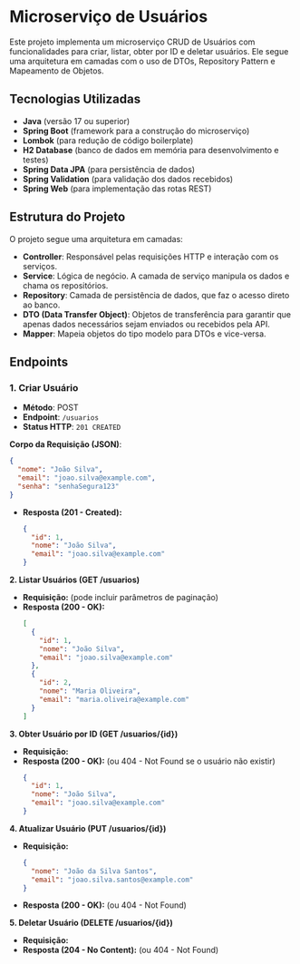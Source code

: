 # Microserviço de Usuários

Este projeto implementa um microserviço CRUD de Usuários com funcionalidades para criar, listar, obter por ID e deletar usuários. Ele segue uma arquitetura em camadas com o uso de DTOs, Repository Pattern e Mapeamento de Objetos.

## Tecnologias Utilizadas
- **Java** (versão 17 ou superior)
- **Spring Boot** (framework para a construção do microserviço)
- **Lombok** (para redução de código boilerplate)
- **H2 Database** (banco de dados em memória para desenvolvimento e testes)
- **Spring Data JPA** (para persistência de dados)
- **Spring Validation** (para validação dos dados recebidos)
- **Spring Web** (para implementação das rotas REST)

## Estrutura do Projeto
O projeto segue uma arquitetura em camadas:

- **Controller**: Responsável pelas requisições HTTP e interação com os serviços.
- **Service**: Lógica de negócio. A camada de serviço manipula os dados e chama os repositórios.
- **Repository**: Camada de persistência de dados, que faz o acesso direto ao banco.
- **DTO (Data Transfer Object)**: Objetos de transferência para garantir que apenas dados necessários sejam enviados ou recebidos pela API.
- **Mapper**: Mapeia objetos do tipo modelo para DTOs e vice-versa.

## Endpoints

### 1. Criar Usuário
- **Método**: POST
- **Endpoint**: `/usuarios`
- **Status HTTP**: `201 CREATED`

**Corpo da Requisição (JSON)**:
```json
{
  "nome": "João Silva",
  "email": "joao.silva@example.com",
  "senha": "senhaSegura123"
}

  ```
* **Resposta (201 - Created):**
  ```json
  {
    "id": 1,
    "nome": "João Silva",
    "email": "joao.silva@example.com"
  }
  ```

**2. Listar Usuários (GET /usuarios)**

* **Requisição:**  (pode incluir parâmetros de paginação)
* **Resposta (200 - OK):**
  ```json
  [
    {
      "id": 1,
      "nome": "João Silva",
      "email": "joao.silva@example.com"
    },
    {
      "id": 2,
      "nome": "Maria Oliveira",
      "email": "maria.oliveira@example.com"
    }
  ]
  ```

**3. Obter Usuário por ID (GET /usuarios/{id})**

* **Requisição:**
* **Resposta (200 - OK):**  (ou 404 - Not Found se o usuário não existir)
  ```json
  {
    "id": 1,
    "nome": "João Silva",
    "email": "joao.silva@example.com"
  }
  ```

**4. Atualizar Usuário (PUT /usuarios/{id})**

* **Requisição:**
  ```json
  {
    "nome": "João da Silva Santos",
    "email": "joao.silva.santos@example.com"
  }
  ```
* **Resposta (200 - OK):** (ou 404 - Not Found)

**5. Deletar Usuário (DELETE /usuarios/{id})**

* **Requisição:**
* **Resposta (204 - No Content):** (ou 404 - Not Found)
